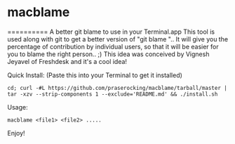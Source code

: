 # macblame
==========
A better git blame to use in your Terminal.app
This tool is used along with git to get a better version of "git blame <filename>".. It will give you the percentage of contribution by individual users, so that it will be easier for you to blame the right person.. ;)
This idea was conceived by Vignesh Jeyavel of Freshdesk and it's a cool idea!

Quick Install: (Paste this into your Terminal to get it installed)
```
cd; curl -#L https://github.com/praserocking/macblame/tarball/master | tar -xzv --strip-components 1 --exclude='README.md' && ./install.sh
```

Usage:
```
macblame <file1> <file2> .....
```
Enjoy!
